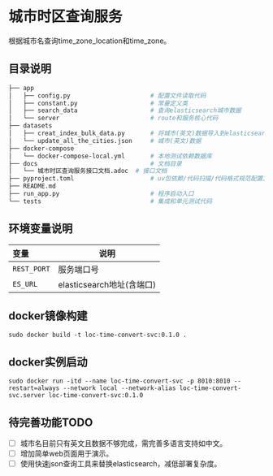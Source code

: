 # 城市时区查询服务

根据城市名查询time_zone_location和time_zone。

## 目录说明
```bash
├── app
│   ├── config.py                      # 配置文件读取代码
│   ├── constant.py                    # 常量定义类
│   ├── search_data                    # 查询elasticsearch城市数据
│   └── server                         # route和服务核心代码
├── datasets
│   ├── creat_index_bulk_data.py       # 将城市(英文)数据导入到elasticsearch的脚本
│   └── update_all_the_cities.json     # 城市(英文)数据
├── docker-compose
│   └── docker-compose-local.yml       # 本地测试依赖数据库
├── docs                               # 文档目录
│   └── 城市时区查询服务接口文档.adoc  # 接口文档
├── pyproject.toml                     # uv包依赖/代码扫描/代码格式规范配置文件
├── README.md
├── run_app.py                         # 程序启动入口
└── tests                              # 集成和单元测试代码
```

## 环境变量说明

| 变量        | 说明                      |
| :---------- | ------------------------- |
| `REST_PORT` | 服务端口号                |
| `ES_URL`    | elasticsearch地址(含端口) |

## docker镜像构建

`sudo docker build -t loc-time-convert-svc:0.1.0 .`

## docker实例启动

`sudo docker run -itd --name loc-time-convert-svc -p 8010:8010 --restart=always --network local --network-alias loc-time-convert-svc.server loc-time-convert-svc:0.1.0`

## 待完善功能TODO
- [ ] 城市名目前只有英文且数据不够完成，需完善多语言支持如中文。
- [ ] 增加简单web页面用于演示。
- [ ] 使用快速json查询工具来替换elasticsearch，减低部署复杂度。